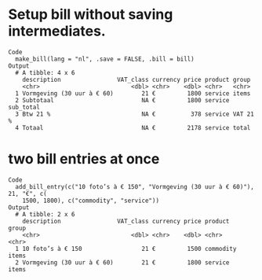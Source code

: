 # Setup bill without saving intermediates.

    Code
      make_bill(lang = "nl", .save = FALSE, .bill = bill)
    Output
      # A tibble: 4 x 6
        description                VAT_class currency price product group    
        <chr>                          <dbl> <chr>    <dbl> <chr>   <chr>    
      1 Vormgeving (30 uur à € 60)        21 €         1800 service items    
      2 Subtotaal                         NA €         1800 service sub_total
      3 Btw 21 %                          NA €          378 service VAT 21 % 
      4 Totaal                            NA €         2178 service total    

# two bill entries at once

    Code
      add_bill_entry(c("10 foto’s à € 150", "Vormgeving (30 uur à € 60)"), 21, "€", c(
        1500, 1800), c("commodity", "service"))
    Output
      # A tibble: 2 x 6
        description                VAT_class currency price product   group
        <chr>                          <dbl> <chr>    <dbl> <chr>     <chr>
      1 10 foto’s à € 150                 21 €         1500 commodity items
      2 Vormgeving (30 uur à € 60)        21 €         1800 service   items

